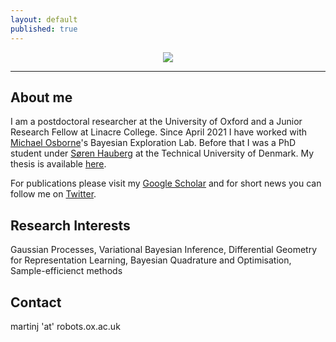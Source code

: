 ```yaml
---
layout: default
published: true
---
```

<p align="center">
  <img src="https://github.com/JorgensenMart/webpage/blob/gh-pages/me.png?raw=true"/>
</p>

***

## About me

I am a postdoctoral researcher at the University of Oxford and a Junior Research Fellow at Linacre College. Since April 2021 I have worked with [Michael Osborne](https://www.robots.ox.ac.uk/~mosb/)'s Bayesian Exploration Lab. Before that I was a PhD student under [Søren Hauberg](http://www2.compute.dtu.dk/~sohau/) at the Technical University of Denmark. My thesis is available [here](https://jorgensenmart.github.io/PhDThesis.pdf).

For publications please visit my [Google Scholar](https://scholar.google.com/citations?user=Ncr-rA0AAAAJ&hl=da) and for short news you can follow me on [Twitter](https://twitter.com/JorgensenMart).

## Research Interests

Gaussian Processes, Variational Bayesian Inference, Differential Geometry for Representation Learning, Bayesian Quadrature and Optimisation, Sample-efficienct methods

## Contact
martinj 'at' robots.ox.ac.uk
